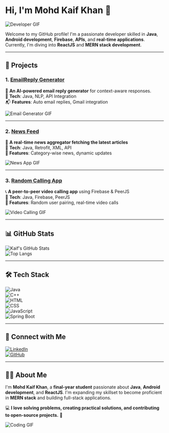 # Hi, I'm Mohd Kaif Khan 👋  
![Developer GIF](https://media.giphy.com/media/qgQUggAC3Pfv687qPC/giphy.gif)  

Welcome to my GitHub profile! I'm a passionate developer skilled in **Java**, **Android development**, **Firebase**, **APIs**, and **real-time applications**. Currently, I'm diving into **ReactJS** and **MERN stack development**.  

---

## 🚀 Projects  

### 1. **[EmailReply Generator](https://github.com/mohdkaif2304/Email_Reply_Generator)**  
💌 **An AI-powered email reply generator** for context-aware responses.  
🚀 **Tech**: Java, NLP, API Integration  
📬 **Features**: Auto email replies, Gmail integration  

![Email Generator GIF](https://media.giphy.com/media/XIqCQx02E1U9W/giphy.gif)  

---

### 2. **[News Feed](https://github.com/mohdkaif2304/NewsTodayTimes)**  
📰 **A real-time news aggregator fetching the latest articles**  
🚀 **Tech**: Java, Retrofit, XML, API  
📌 **Features**: Category-wise news, dynamic updates  

![News App GIF](https://media.giphy.com/media/3ov9jNziFTMfzSumAw/giphy.gif)  

---

### 3. **[Random Calling App](https://github.com/mohdkaif2304/Random-Calling)**  
📞 **A peer-to-peer video calling app** using Firebase & PeerJS  
🚀 **Tech**: Java, Firebase, PeerJS  
🎥 **Features**: Random user pairing, real-time video calls  

![Video Calling GIF](https://media.giphy.com/media/l0MYt5jPR6QX5pnqM/giphy.gif)  

---

## 📊 GitHub Stats  
![Kaif's GitHub Stats](https://github-readme-stats.vercel.app/api?username=mohdkaif2304&show_icons=true&count_private=true)  
![Top Langs](https://github-readme-stats.vercel.app/api/top-langs/?username=mohdkaif2304&layout=compact)  

---

## 🛠️ Tech Stack  
![Java](https://img.shields.io/badge/Java-ED8B00?style=for-the-badge&logo=java&logoColor=white)  
![C++](https://img.shields.io/badge/C++-00599C?style=for-the-badge&logo=cplusplus&logoColor=white)  
![HTML](https://img.shields.io/badge/HTML5-E34F26?style=for-the-badge&logo=html5&logoColor=white)  
![CSS](https://img.shields.io/badge/CSS3-1572B6?style=for-the-badge&logo=css3&logoColor=white)  
![JavaScript](https://img.shields.io/badge/JavaScript-F7DF1E?style=for-the-badge&logo=javascript&logoColor=black)  
![Spring Boot](https://img.shields.io/badge/Spring%20Boot-6DB33F?style=for-the-badge&logo=springboot&logoColor=white)  

---

## 🔗 Connect with Me  
[![LinkedIn](https://img.shields.io/badge/LinkedIn-0077B5?style=for-the-badge&logo=linkedin&logoColor=white)](https://www.linkedin.com/in/mohdkaifkhan)  
[![GitHub](https://img.shields.io/badge/GitHub-100000?style=for-the-badge&logo=github&logoColor=white)](https://github.com/mohdkaif2304)  

---

## 🧑‍💻 About Me  
I'm **Mohd Kaif Khan**, a **final-year student** passionate about **Java**, **Android development**, and **ReactJS**. I'm expanding my skillset to become proficient in **MERN stack** and building full-stack applications.  

💻 **I love solving problems, creating practical solutions, and contributing to open-source projects.** 🎯  

![Coding GIF](https://media.giphy.com/media/ZVik7pBtu9dNS/giphy.gif)  
